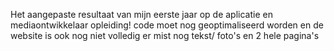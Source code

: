 Het aangepaste resultaat van mijn eerste jaar op de aplicatie en mediaontwikkelaar opleiding!
code moet nog geoptimaliseerd worden en de website is ook nog niet volledig er mist nog tekst/ foto's en 2 hele pagina's
